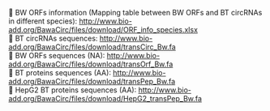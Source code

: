 🔗 BW ORFs information (Mapping table between BW ORFs and BT circRNAs in different species): http://www.bio-add.org/BawaCirc/files/download/ORF_info_species.xlsx<br>
🔗 BT circRNAs sequences: http://www.bio-add.org/BawaCirc/files/download/transCirc_Bw.fa<br>
🔗 BW ORFs sequences (NA): http://www.bio-add.org/BawaCirc/files/download/transOrf_Bw.fa<br>
🔗 BT proteins sequences (AA): http://www.bio-add.org/BawaCirc/files/download/transPep_Bw.fa<br>
🔗 HepG2 BT proteins sequences (AA): http://www.bio-add.org/BawaCirc/files/download/HepG2_transPep_Bw.fa<br>
